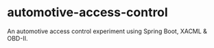 # automotive-access-control
An automotive access control experiment using Spring Boot, XACML &amp; OBD-II.

